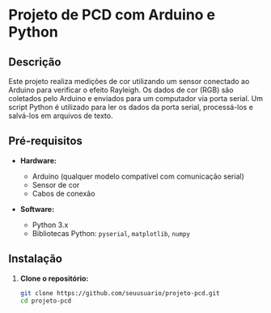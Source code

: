 # Projeto de PCD com Arduino e Python

## Descrição

Este projeto realiza medições de cor utilizando um sensor conectado ao Arduino para verificar o efeito Rayleigh. Os dados de cor (RGB) são coletados pelo Arduino e enviados para um computador via porta serial. Um script Python é utilizado para ler os dados da porta serial, processá-los e salvá-los em arquivos de texto.

## Pré-requisitos

- **Hardware:**
  - Arduino (qualquer modelo compatível com comunicação serial)
  - Sensor de cor
  - Cabos de conexão

- **Software:**
  - Python 3.x
  - Bibliotecas Python: `pyserial`, `matplotlib`, `numpy`

## Instalação

1. **Clone o repositório:**

   ```bash
   git clone https://github.com/seuusuario/projeto-pcd.git
   cd projeto-pcd

